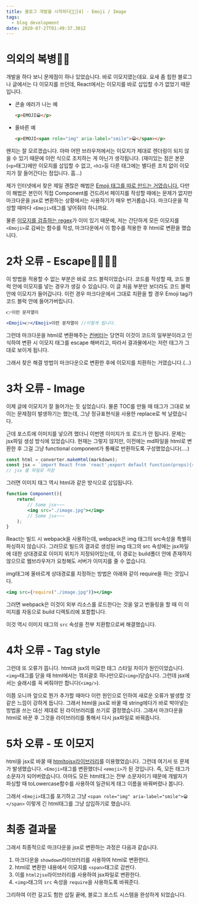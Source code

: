 ```yaml
---
title: 블로그 개발을 시작하다👨‍💻[4] - Emoji / Image
tags:
  - blog development
date: 2020-07-27T01:49:37.301Z
---
```


# 의외의 복병💂‍♂️

개발을 하다 보니 문제점이 하나 있었습니다. 바로 이모지였는데요.  요새 좀 힙한 블로그나 글에서는 다 이모지를 쓰던데, React에서는 이모지를 바로 삽입할 수가 없었기 때문입니다. 

- 콘솔 에러가 나는 예

  ```html
  <p>EMOJI😀</p>
  ```

- 올바른 예

  ```html
  <p>EMOJI<span role="img" aria-label="smile">😀</span></p>
  ```

왠지는 잘 모르겠습니다. 아마 어떤 브라우저에서는 이모지가 제대로 렌더링이 되지 않을 수 있기 때문에 이런 식으로 조치하는 게 아닌가 생각됩니다. (재미있는 점은 본문(`<p>`태그)에만 이모지를 삽입할 수 없고, `<h1>`등 다른 태그에는 별다른 조치 없이 이모지가 잘 들어간다는 점입니다. 흠...)

제가 인터넷에서 찾은 제일 괜찮은 해법은 [Emoji 태그를 따로 만드는 거였습니다.](https://medium.com/@seanmcp/%EF%B8%8F-how-to-use-emojis-in-react-d23bbf608bf7) 다만 이 해법은 본인이 직접 Component를 건드려서 페이지를 작성할 때에는 문제가 없지만 마크다운을 jsx로 변환하는 상황에서는 사용하기가 매우 번거롭습니다. 마크다운을 작성할 때마다 `<Emoji>`태그를 넣어줘야 하니까요.

물론 [이모지를 검출하는 regex](https://stackoverflow.com/questions/24840667/what-is-the-regex-to-extract-all-the-emojis-from-a-string)가 이미 있기 때문에, 저는 간단하게 모든 이모지를 `<Emoji>`로 감싸는 함수를 작성, 마크다운에서 이 함수를 적용한 후 html로 변환을 했습니다.

# 2차 오류 - Escape🏃‍♀️🏃‍♂️

이 방법을 적용할 수 없는 부분은 바로 코드 블럭이었습니다. 코드를 작성할 때, 코드 블럭 안에 이모지를 넣는 경우가 생길 수 있습니다. 이 글 처음 부분만 보더라도 코드 블럭 안에 이모지가 들어갑니다. 이런 경우 마크다운에서 그대로 치환을 할 경우 Emoji tag가 코드 블럭 안에 들어가버립니다.

```html
👉이런 문자열이
```

```jsx
<Emoji>👉</Emoji>이런 문자열이 //이렇게 됩니다.
```

그런데 마크다운을 html로 변환해주는 [컨버터](https://www.npmjs.com/package/showdown)는 당연히 이것이 코드의 일부분이라고 인식하여 변환 시 이모지 태그를 escape 해버리고, 따라서 결과물에서는 저런 태그가 그대로 보이게 됩니다.

그래서 찾은 해결 방법이 마크다운으로 변환한 후에 이모지를 치환하는 거였습니다.(...)

# 3차 오류 - Image

이제 글에 이모지가 잘 들어가는 듯 싶었습니다. 물론 TOC를 만들 때 태그가 그대로 보이는 문제점이 발생하기는 했는데, 그냥 정규표현식을 사용한 replace로 싹 날렸습니다.

근데 포스트에 이미지를 넣으려 했더니 이번엔 이미지가 또 로드가 안 됩니다. 문제는 jsx파일 생성 방식에 있었습니다. 현재는 그렇지 않지만, 이전에는 md파일을 html로 변환한 후 그걸 그냥 functional component가 통째로 반환하도록 구성했었습니다(....)

```js
const html = converter.makeHtml(markdown);
const jsx = `import React from 'react';export default function(props){return(<React.Fragment>${html}</React.Fragment>);};`;
// jsx 를 파일로 저장
```

그러면 이미지 태그 역시 html과 같은 방식으로 삽입됩니다.

```jsx
function Component(){
    return(
        // Some jsx~~~
        <img src="./image.jpg"></img>
        // Some jsx~~~
    );
}
```

 React는 빌드 시 webpack을 사용하는데, webpack은 img 태그의 src속성을 특별히 파싱하지 않습니다. 그러므로 빌드의 결과로 생성된 img 태그의 src 속성에는 jsx파일에 대한 상대경로로 이미지 위치가 지정되어있는데, 이 경로는 build폴더 안에 존재하지 않으므로 웹브라우저가 요청해도 서버가 이미지를 줄 수 없습니다.

img태그에 올바르게 상대경로를 지정하는 방법은 아래와 같이 require을 하는 것입니다.

```jsx
<img src={require("./image.jpg")}></img>
```

그러면 webpack은 이것이 외부 리소스를 로드한다는 것을 알고 번들링을 할 때 이 이미지를 자동으로 build 디렉토리에 포함합니다.

이것 역시 이미지 태그의 `src` 속성을 전부 치환함으로써 해결했습니다.

# 4차 오류 - Tag style

그런데 또 오류가 뜹니다. html과 jsx의 미묘한 태그 스타일 차이가 원인이었습니다. `<img>`태그를 닫을 때 html에서는 꺾쇠괄호 하나만으로(`<img>`)닫습니다. 그런데 jsx에서는 슬래시를 꼭 써줘야만 합니다(`<img/>`). 

이쯤 오니까 앞으로 뭔가 추가할 때마다 이런 원인으로 인하여 새로운 오류가 발생할 것 같은 느낌이 강하게 듭니다. 그래서 html을 jsx로 바꿀 때 string에다가 바로 박아넣는 방법을 쓰는 대신 제대로 된 라이브러리를 쓰기로 결정했습니다. 그래서 마크다운을 html로 바꾼 후 그것을 라이브러리를 통해서 다시 jsx파일로 바꿔줍니다.

# 5차 오류 - 또 이모지

html을 jsx로 바꿀 때 [htmltojsx라이브러리](https://www.npmjs.com/package/htmltojsx)를 이용했었습니다. 그런데 여기서 또 문제가 발생했습니다. `<Emoji>`태그를 변환했더니 `<emoji>`가 된 것입니다. 즉, 모든 태그가 소문자가 되어버렸습니다. 아마도 모든 html태그는 전부 소문자이기 때문에 개발자가 파싱할 때 toLowercase함수를 사용하여 일관되게 태그 이름을 바꿔버렸나 봅니다.

그래서 `<Emoji>`태그를 포기하고 그냥 `<span role="img" aria-label="smile">😀</span>` 이렇게 긴 html태그를 그냥 삽입하기로 했습니다.

# 최종 결과물

그래서 최종적으로 마크다운을 jsx로 변환하는 과정은 다음과 같습니다.

1. 마크다운을 `showdown`라이브러리를 사용하여 html로 변환한다.
2. html로 변환한 내용에서 이모지를 `<span>`태그로 감싼다.
3. 이를 `html2jsx`라이브러리를 사용하여 jsx파일로 변환한다.
4. `<img>`태그의 `src` 속성을 `require`을 사용하도록 바꿔준다.

그리하여 이런 길고도 험한 삽질 끝에, 블로그 포스트 시스템을 완성하게 되었습니다.
